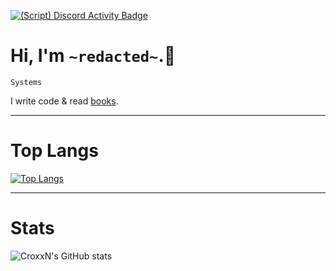 [![(Script) Discord Activity Badge](https://badgen.net/badge/Discord%20User/Offline?color=545454&labelColor=434343&icon=discord)](https://github.com/CroxxN/CroxxN)

# Hi, I'm `~redacted~`.📜

`Systems`

I write code & read [books][goodreads].


---
# Top Langs
[![Top Langs](https://github-readme-stats.vercel.app/api/top-langs/?username=CroxxN&langs_count=10)](https://github.com/CroxxN)

---
# Stats
![CroxxN's GitHub stats](https://github-readme-stats.vercel.app/api?username=CroxxN&show_icons=true&theme=radical)

<br/>



[goodreads]: https://www.goodreads.com/user/show/125508043-crox-x
